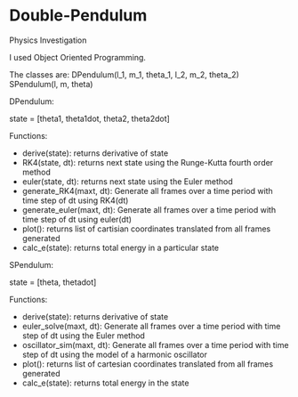 # Double-Pendulum
Physics Investigation

I used Object Oriented Programming.

The classes are: 
DPendulum(l_1, m_1, theta_1, l_2, m_2, theta_2)
SPendulum(l, m, theta)

DPendulum: 

state = [theta1, theta1dot, theta2, theta2dot]

Functions:

- derive(state): returns derivative of state
- RK4(state, dt): returns next state using the Runge-Kutta fourth order method
- euler(state, dt): returns next state using the Euler method
- generate_RK4(maxt, dt): Generate all frames over a time period with time step of dt using RK4(dt)
- generate_euler(maxt, dt): Generate all frames over a time period with time step of dt using euler(dt)
- plot(): returns list of cartisian coordinates translated from all frames generated
- calc_e(state): returns total energy in a particular state

SPendulum: 

state = [theta, thetadot]

Functions:
- derive(state): returns derivative of state
- euler_solve(maxt, dt): Generate all frames over a time period with time step of dt using the Euler method
- oscillator_sim(maxt, dt): Generate all frames over a time period with time step of dt using the model of a harmonic oscillator
- plot(): returns list of cartesian coordinates translated from all frames generated
- calc_e(state): returns total energy in the state
